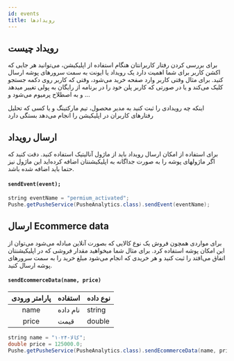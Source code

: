```yaml
---
id: events
title: رویدادها
---
```

##  رویداد چیست

برای بررسی کردن رفتار کاربرانتان هنگام استفاده از اپلیکیشن، می‌توانید هر جایی که اکشن کاربر برای شما اهمیت دارد یک رویداد یا ایونت به سمت سرورهای پوشه ارسال کنید. برای مثال وقتی کاربر وارد صفحه خرید می‌شود، وقتی که کاربر روی دکمه جستجو کلیک می‌کند و یا در صورتی که کاربر پلن خود را در برنامه از رایگان به پولی تغییر میدهد و به اصطلاح پرمیوم می‌شود و ...

اینکه چه رویدادی را ثبت کنید به مدیر محصول، تیم مارکتینگ و یا کسی که تحلیل رفتارهای کاربران در اپلیکیشن را انجام می‌دهد بستگی دارد

## ارسال رویداد

برای استفاده از امکان ارسال رویداد باید از ماژول آنالیتیک استفاده کنید. دقت کنید که اگر ماژولهای پوشه را به صورت جداگانه به اپلیکیشنتان اضافه کرده‌اید این ماژول نیز حتما باید اضافه شده باشد.

<div dir='ltr'>

#### `sendEvent(event);`

</div>

```java
string eventName = "permium_activated";
Pushe.getPusheService(PusheAnalytics.class).sendEvent(eventName);
```

## ارسال Ecommerce data

 برای مواردی همچون فروش یک نوع کالایی که بصورت آنلاین مبادله می‌شود می‌توان از این امکان پوشه استفاده کرد. برای مثال شما میخواهید مقدار فروشی که در اپلیکیشنتان اتفاق می‌افتد را ثبت کنید و هر خریدی که انجام می‌شود مبلغ خرید را به سمت سرورهای پوشه ارسال کنید.

<div dir='ltr'>

#### `sendEcommerceData(name, price)`

</div>

|پارامتر ورودی|استفاده|نوع داده|
|:--:|--|--|
|name|نام داده|string|
|price|قیمت|double|

```java
string name = "کالا-۱۰۲۴";
double price = 125000.0;
Pushe.getPusheService(PusheAnalytics.class).sendEcommerceData(name, price);
```